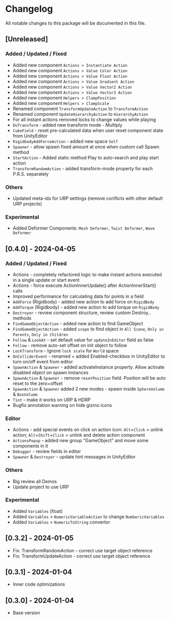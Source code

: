 # Changelog

All notable changes to this package will be documented in this file.


## [Unreleased]
### Added / Updated / Fixed
- Added new component `Actions > Instantiate Action`
- Added new component `Actions > Value Color Action`
- Added new component `Actions > Value Float Action`
- Added new component `Actions > Value Gradient Action`
- Added new component `Actions > Value Vector2 Action`
- Added new component `Actions > Value Vector3 Action`
- Added new component `Helpers > ClampPosition`
- Added new component `Helpers > ClampScale`
- Renamed component `TransformUpdateAction` to `TransformAction`
- Renamed component `UpdateHierarchyAction` to `HierarchyAction` 
- For all instant actions removed locks to change values while playing
- `DuTransform` - added new transform mode - Multiply
- `CubeField` - reset pre-calculated data when user reset component state from UnityEditor
- `RigidbodyAddForceAction` - added new space `Self`
- `Spawner` - allow spawn fixed amount at once when custom call Spawn method
- `StartAction` - Added static method Play to auto-search and play start action
- `TransformRandomAction` - added transform-mode property for each P.R.S. separately

### Others
- Updated meta-ids for URP settings (remove conflicts with other default URP projects)

### Experimental
- Added Deformer Components: `Mesh Deformer`, `Twist Deformer`, `Wave Deformer`



## [0.4.0] - 2024-04-05
### Added / Updated / Fixed
- Actions - completely refactored logic to make instant actions executed in a single update or start event
- Actions - force execute ActionInnerUpdate() after ActionInnerStart() calls
- Improved performance for calculating data for points in a field
- `AddForce` (Rigidbody) - added new action to add force on `RigidBody`
- `AddTorque` (Rigidbody) - added new action to add torque on `RigidBody`
- `Destroyer` - review component structure, review custom Destroy.. methods
- `FindGameObjectAction` - added new action to find GameObject
- `FindGameObjectAction` - added `scope` to find object in `All Scene`, `Only in Parents`, `Only in Children`
- `Follow` & `LookAt` - set default value for `updateInEditor` field as false
- `Follow` - remove auto-set offset on init object to follow
- `LockTransform` - Ignore `lock scale` for `World` space
- `OnColliderEvent` - renamed + added Enabled-checkbox in UnityEditor to turn on/off event from editor
- `SpawnAction` & `Spawner` - added activateInstance property. Allow activate disabled object on spawn instances
- `SpawnAction` & `Spawner` - remove `resetPosition` field. Position will be auto reset to the zero+offset
- `SpawnAction` & `Spawner` added 2 new modes - spawn inside `SphereVolume` & `BoxVolume`
- `Tint` - make it works on URP & HDRP
- Bugfix annotation warning on hide gizmo icons

### Editor
- Actions - add special events on click on action icon: `Alt`+`Click` = unlink action; `Alt`+`Shift`+`Click` = unlink and delete action component
- `ActionsPopup` - added new group "GameObject" and move some components in it
- `Debugger` - review fields in editor
- `Spawner` & `Destroyer` - update hint messages in UnityEditor

### Others
- Big review all Demos
- Update project to use URP

### Experimental
- Added `Variables` (float)
- Added `Variables` > `NumericVariableAction` to change `NumbericVariables`
- Added `Variables` > `NumericToString` convertor



## [0.3.2] - 2024-01-05
- Fix: TransformRandomAction - correct use target object reference
- Fix: TransformUpdateAction - correct use target object reference



## [0.3.1] - 2024-01-04
- Inner code optimizations



## [0.3.0] - 2024-01-04
- Base version
